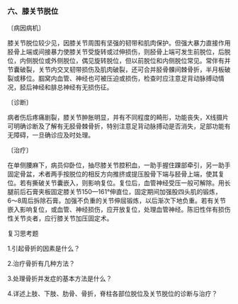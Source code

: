 ### 六、膝关节脱位

〔病因病机〕

膝关节脱位较少见，因膝关节周围有坚强的韧带和肌肉保护。但强大暴力直接作用胫骨上端或间接暴力使膝关节受旋转或过伸损伤，则胫骨上端可发生前脱位，后脱位，内侧脱位或外侧脱位，偶见旋转脱位，但以前脱位和内侧脱位常见。常伴有并节囊破裂，关节内交叉韧带损伤及肌肉破裂，还可合并胫骨髁间棘骨折，半月板破裂或移位。腘窝内血管、神经也可被压迫或损伤，检查时应注意足背动脉搏动情况，胫后神经和腓总神经有无损伤征。

〔诊断〕

病者伤后疼痛剧裂，膝关节肿胀明显，并有不同程度的畸形，功能丧失，X线摄片可明确诊断及了解有无胫骨棘骨折，特别注意足背动脉搏动是否消失，足部功能有无障碍，一旦确诊应及时处理。

〔治疗〕

在单侧腰麻下，病员仰卧位，抽尽膝关节腔积血，一助手握住踝部牵引，另一助手固定骨盆，术者两手按脱位的相反方向推挤或提压股骨下端与胫骨上端，使其复位。若有撕破关节囊嵌入，则影响复位。复位后，血管神经受压一般可解除。用长腿前后石膏夹板固定膝关节150—161°伸直位，固定期间加强股四头肌的锻炼，6〜8周后拆除石膏。加强不负重的关节伸屈锻炼，以后渐次下地负重。若有关节嵌入影响复位，或血管、神经损伤，应开放复位，处理血管神经。陈旧性伴有损伤性关节炎者，应行膝关节加压固定术。

复习思考题

1.引起骨折的因素是什么？

2.治疗骨折有几种方法？

3.处理骨折并发症的基本方法是什么？

4.详述上肢、下肢、肋骨、骨折，脊柱各部位脱位及关节脱位的诊断与治疗？